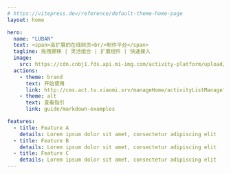 ```yaml
---
# https://vitepress.dev/reference/default-theme-home-page
layout: home

hero:
  name: "LUBAN"
  text: <span>高扩展的在线网页<br/>制作平台</span>
  tagline: 拖拽挪移 | 灵活组合 | 扩展组件 | 快速接入
  image:
    src: https://cdn.cnbj1.fds.api.mi-img.com/activity-platform/upload/upload/78a65fe7-3366-4d6a-886a-6ddb39963294.png
  actions:
    - theme: brand
      text: 开始使用
      link: http://cms.act.tv.xiaomi.srv/manageHome/activityListManage?page=1
    - theme: alt
      text: 查看指引
      link: guide/markdown-examples

features:
  - title: Feature A
    details: Lorem ipsum dolor sit amet, consectetur adipiscing elit
  - title: Feature B
    details: Lorem ipsum dolor sit amet, consectetur adipiscing elit
  - title: Feature C
    details: Lorem ipsum dolor sit amet, consectetur adipiscing elit
---
```

